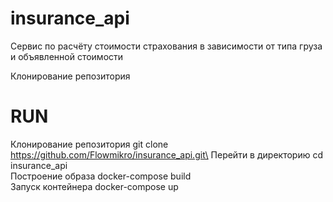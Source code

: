 # insurance_api

Сервис по расчёту стоимости страхования в зависимости от типа груза и объявленной стоимости

Клонирование репозитория 

# RUN
Клонирование репозитория git clone https://github.com/Flowmikro/insurance_api.git\
Перейти в директорию cd insurance_api\
Построение образа docker-compose build\
Запуск контейнера docker-compose up
